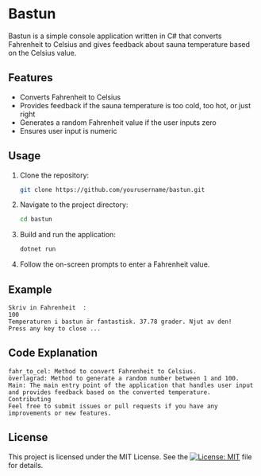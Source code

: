 # Bastun

Bastun is a simple console application written in C# that converts Fahrenheit to Celsius and gives feedback about sauna temperature based on the Celsius value.

## Features

- Converts Fahrenheit to Celsius
- Provides feedback if the sauna temperature is too cold, too hot, or just right
- Generates a random Fahrenheit value if the user inputs zero
- Ensures user input is numeric

## Usage

1. Clone the repository:
    ```sh
    git clone https://github.com/yourusername/bastun.git
    ```

2. Navigate to the project directory:
    ```sh
    cd bastun
    ```

3. Build and run the application:
    ```sh
    dotnet run
    ```

4. Follow the on-screen prompts to enter a Fahrenheit value.

## Example

```plaintext
Skriv in Fahrenheit  :
100
Temperaturen i bastun är fantastisk. 37.78 grader. Njut av den!
Press any key to close ...
```

## Code Explanation

```plaintext
fahr_to_cel: Method to convert Fahrenheit to Celsius.
överlagrad: Method to generate a random number between 1 and 100.
Main: The main entry point of the application that handles user input and provides feedback based on the converted temperature.
Contributing
Feel free to submit issues or pull requests if you have any improvements or new features.
```

## License

This project is licensed under the MIT License. See the [![License: MIT](https://img.shields.io/badge/License-MIT-yellow.svg)](https://opensource.org/licenses/MIT) file for details.
